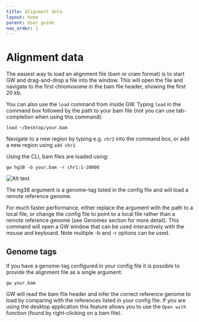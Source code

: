 ```yaml
---
title: Alignment data
layout: home
parent: User guide
nav_order: 1
---
```


# Alignment data

The easiest way to load an alignment file (bam or cram format) is to start
GW and drag-and-drop a file into the window. This will open the file and navigate
to the first chromosome in the bam file header, showing the first 20 kb.

You can also use the `load` command from inside GW. Typing `load` in the command box followed
by the path to your bam file (not you can use tab-completion when using this command):

```
load ~/Desktop/your.bam
```

Navigate to a new region by typing e.g. `chr2` into the command box, or add a new region using `add chr2`

Using the CLI, bam files are loaded using:

```shell
gw hg38 -b your.bam -r chr1:1-20000
```


![Alt text](/assets/images/ui2.png "GW")

The hg38 argument is a genome-tag listed in the config file and will load a remote reference genome.

For much faster performance, either replace the argument with the path to a local file,
or change the config file to point to a local file rather than a remote reference genome (see Genomes section
for more detail).
This command will open a GW window that can be used interactively with the mouse and keyboard.
Note multiple -b and -r options can be used.

## Genome tags
If you have a genome-tag configured in your config file it is possible to provide the 
alignment file as a single argument:

```shell
gw your.bam
```

GW will read the bam file header and infer the correct reference genome to load by 
comparing with the references listed in your config file. If you are using the desktop
application this feature allows you to use the `Open with` function (found by right-clicking on a
bam file). 